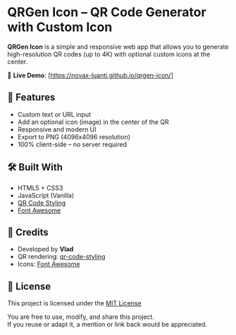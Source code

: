 # QRGen Icon – QR Code Generator with Custom Icon

**QRGen Icon** is a simple and responsive web app that allows you to generate high-resolution QR codes (up to 4K) with optional custom icons at the center.

🔗 **Live Demo**: [https://novax-luanti.github.io/qrgen-icon/]

## 🌟 Features

- Custom text or URL input
- Add an optional icon (image) in the center of the QR
- Responsive and modern UI
- Export to PNG (4096x4096 resolution)
- 100% client-side – no server required

## 🛠️ Built With

- HTML5 + CSS3
- JavaScript (Vanilla)
- [QR Code Styling](https://github.com/kozakdenys/qr-code-styling)
- [Font Awesome](https://fontawesome.com/)

## 🧾 Credits

- Developed by **Vlad**
- QR rendering: [qr-code-styling](https://github.com/kozakdenys/qr-code-styling)
- Icons: [Font Awesome](https://fontawesome.com/)

## 📄 License

This project is licensed under the [MIT License](LICENSE.txt)

You are free to use, modify, and share this project.  
If you reuse or adapt it, a mention or link back would be appreciated.
